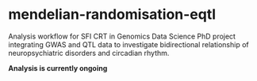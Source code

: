 # mendelian-randomisation-eqtl
Analysis workflow for SFI CRT in Genomics Data Science PhD project integrating GWAS and QTL data to investigate bidirectional relationship of neuropsychiatric disorders and circadian rhythm. 

**Analysis is currently ongoing**
